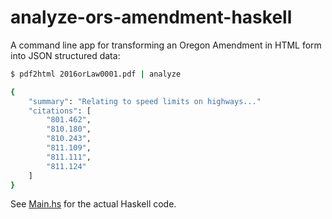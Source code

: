 # analyze-ors-amendment-haskell

A command line app for transforming an Oregon Amendment in HTML form into JSON structured data:

```sh
$ pdf2html 2016orLaw0001.pdf | analyze

{
    "summary": "Relating to speed limits on highways..."
    "citations": [
        "801.462",
        "810.180",
        "810.243",
        "811.109",
        "811.111",
        "811.124"
    ]
}
```

See [Main.hs](https://github.com/dogweather/analyze-ors-amendment-haskell/blob/master/analyze/src/Main.hs) for the actual Haskell code.
